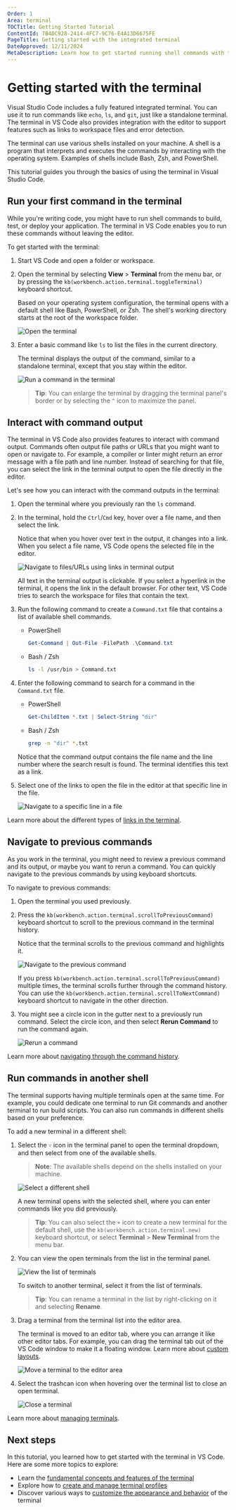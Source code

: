 ```yaml
---
Order: 1
Area: terminal
TOCTitle: Getting Started Tutorial
ContentId: 7B4DC928-2414-4FC7-9C76-E4A13D6675FE
PageTitle: Getting started with the integrated terminal
DateApproved: 12/11/2024
MetaDescription: Learn how to get started running shell commands with the integrated terminal in Visual Studio Code.
---
```


# Getting started with the terminal

Visual Studio Code includes a fully featured integrated terminal. You can use it to run commands like `echo`, `ls`, and `git`, just like a standalone terminal. The terminal in VS Code also provides integration with the editor to support features such as links to workspace files and error detection.

The terminal can use various shells installed on your machine. A shell is a program that interprets and executes the commands by interacting with the operating system. Examples of shells include Bash, Zsh, and PowerShell.

This tutorial guides you through the basics of using the terminal in Visual Studio Code.

## Run your first command in the terminal

While you're writing code, you might have to run shell commands to build, test, or deploy your application. The terminal in VS Code enables you to run these commands without leaving the editor.

To get started with the terminal:

1. Start VS Code and open a folder or workspace.

1. Open the terminal by selecting **View** > **Terminal** from the menu bar, or by pressing the `kb(workbench.action.terminal.toggleTerminal)` keyboard shortcut.

   Based on your operating system configuration, the terminal opens with a default shell like Bash, PowerShell, or Zsh. The shell's working directory starts at the root of the workspace folder.

   ![Open the terminal](./images/getting-started/open-terminal.png)

1. Enter a basic command like `ls` to list the files in the current directory.

   The terminal displays the output of the command, similar to a standalone terminal, except that you stay within the editor.

   ![Run a command in the terminal](./images/getting-started/terminal-output.png)

   > **Tip**: You can enlarge the terminal by dragging the terminal panel's border or by selecting the `^` icon to maximize the panel.

## Interact with command output

The terminal in VS Code also provides features to interact with command output. Commands often output file paths or URLs that you might want to open or navigate to. For example, a compiler or linter might return an error message with a file path and line number. Instead of searching for that file, you can select the link in the terminal output to open the file directly in the editor.

Let's see how you can interact with the command outputs in the terminal:

1. Open the terminal where you previously ran the `ls` command.

1. In the terminal, hold the `Ctrl`/`Cmd` key, hover over a file name, and then select the link.

   Notice that when you hover over text in the output, it changes into a link. When you select a file name, VS Code opens the selected file in the editor.

   ![Navigate to files/URLs using links in terminal output](./images/getting-started/terminal-links.png)

   All text in the terminal output is clickable. If you select a hyperlink in the terminal, it opens the link in the default browser. For other text, VS Code tries to search the workspace for files that contain the text.

1. Run the following command to create a `Command.txt` file that contains a list of available shell commands.

   - PowerShell

     ```powershell
     Get-Command | Out-File -FilePath .\Command.txt
     ```

   - Bash / Zsh

     ```bash
     ls -l /usr/bin > Command.txt
     ```

1. Enter the following command to search for a command in the `Command.txt` file.

   - PowerShell

     ```powershell
     Get-ChildItem *.txt | Select-String "dir"
     ```

   - Bash / Zsh

     ```bash
     grep -n "dir" *.txt
     ```

   Notice that the command output contains the file name and the line number where the search result is found. The terminal identifies this text as a link.

1. Select one of the links to open the file in the editor at that specific line in the file.

   ![Navigate to a specific line in a file](./images/getting-started/terminal-line-column.png)

Learn more about the different types of [links in the terminal](/docs/terminal/basics.md#links).

## Navigate to previous commands

As you work in the terminal, you might need to review a previous command and its output, or maybe you want to rerun a command. You can quickly navigate to the previous commands by using keyboard shortcuts.

To navigate to previous commands:

1. Open the terminal you used previously.

1. Press the `kb(workbench.action.terminal.scrollToPreviousCommand)` keyboard shortcut to scroll to the previous command in the terminal history.

   Notice that the terminal scrolls to the previous command and highlights it.

   ![Navigate to the previous command](./images/getting-started/previous-command.png)

   If you press `kb(workbench.action.terminal.scrollToPreviousCommand)` multiple times, the terminal scrolls further through the command history. You can use the `kb(workbench.action.terminal.scrollToNextCommand)` keyboard shortcut to navigate in the other direction.

1. You might see a circle icon in the gutter next to a previously run command. Select the circle icon, and then select **Rerun Command** to run the command again.

   ![Rerun a command](./images/getting-started/rerun-command.png)

Learn more about [navigating through the command history](/docs/terminal/shell-integration.md#command-navigation).

## Run commands in another shell

The terminal supports having multiple terminals open at the same time. For example, you could dedicate one terminal to run Git commands and another terminal to run build scripts. You can also run commands in different shells based on your preference.

To add a new terminal in a different shell:

1. Select the `˅` icon in the terminal panel to open the terminal dropdown, and then select from one of the available shells.

   > **Note**: The available shells depend on the shells installed on your machine.

   ![Select a different shell](./images/getting-started/select-shell.png)

   A new terminal opens with the selected shell, where you can enter commands like you did previously.

   > **Tip**: You can also select the `+` icon to create a new terminal for the default shell, use the `kb(workbench.action.terminal.new)` keyboard shortcut, or select **Terminal** > **New Terminal** from the menu bar.

1. You can view the open terminals from the list in the terminal panel.

   ![View the list of terminals](./images/getting-started/terminal-list.png)

   To switch to another terminal, select it from the list of terminals.

   > **Tip**: You can rename a terminal in the list by right-clicking on it and selecting **Rename**.

1. Drag a terminal from the terminal list into the editor area.

   The terminal is moved to an editor tab, where you can arrange it like other editor tabs. For example, you can drag the terminal tab out of the VS Code window to make it a floating window. Learn more about [custom layouts](/docs/editor/custom-layout.md#editor).

   ![Move a terminal to the editor area](./images/getting-started/move-terminal.png)

1. Select the trashcan icon when hovering over the terminal list to close an open terminal.

   ![Close a terminal](./images/getting-started/close-terminal.png)

Learn more about [managing terminals](/docs/terminal/basics.md#managing-terminals).

## Next steps

In this tutorial, you learned how to get started with the terminal in VS Code. Here are some more topics to explore:

- Learn the [fundamental concepts and features of the terminal](/docs/terminal/basics.md)
- Explore how to [create and manage terminal profiles](/docs/terminal/profiles.md)
- Discover various ways to [customize the appearance and behavior](/docs/terminal/appearance.md) of the terminal
